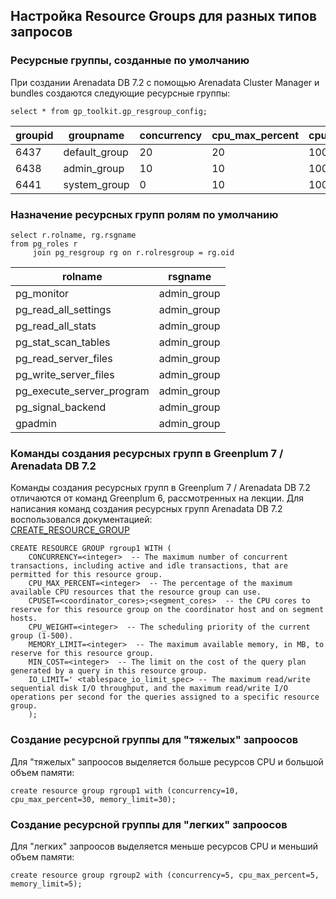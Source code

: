 ## Настройка Resource Groups для разных типов запросов ##   
   
### Ресурсные группы, созданные по умолчанию ###   
При создании Arenadata DB 7.2 с помощью Arenadata Cluster Manager и bundles создаются следующие ресурсные группы:
```
select * from gp_toolkit.gp_resgroup_config;
```
|groupid|groupname|concurrency|cpu_max_percent|cpu_weight|cpuset|memory_limit|min_cost|io_limit|
|-------|---------|-----------|---------------|----------|------|------------|--------|--------|
|6437|default_group|20|20|100|-1|-1|500|-1|
|6438|admin_group|10|10|100|-1|-1|500|-1|
|6441|system_group|0|10|100|-1|-1|500|-1|
### Назначение ресурсных групп ролям по умолчанию ###
```
select r.rolname, rg.rsgname
from pg_roles r
     join pg_resgroup rg on r.rolresgroup = rg.oid
```
|rolname|rsgname|
|-------|-------|
|pg_monitor|admin_group|
|pg_read_all_settings|admin_group|
|pg_read_all_stats|admin_group|
|pg_stat_scan_tables|admin_group|
|pg_read_server_files|admin_group|
|pg_write_server_files|admin_group|
|pg_execute_server_program|admin_group|
|pg_signal_backend|admin_group|
|gpadmin|admin_group|


### Команды создания ресурсных групп в Greenplum 7 / Arenadata DB 7.2 ### 
Команды создания ресурсных групп в Greenplum 7 / Arenadata DB 7.2 отличаются от команд Greenplum 6, рассмотренных на лекции.
Для написания команд создания ресурсных групп Arenadata DB 7.2 воспользовался документацией:   
[CREATE_RESOURCE_GROUP](https://techdocs.broadcom.com/us/en/vmware-tanzu/data-solutions/tanzu-greenplum/7/greenplum-database/ref_guide-sql_commands-CREATE_RESOURCE_GROUP.html)  
```
CREATE RESOURCE GROUP rgroup1 WITH (   
    CONCURRENCY=<integer>  -- The maximum number of concurrent transactions, including active and idle transactions, that are permitted for this resource group.   
    CPU_MAX_PERCENT=<integer>  -- The percentage of the maximum available CPU resources that the resource group can use.   
    CPUSET=<coordinator_cores>;<segment_cores>  -- the CPU cores to reserve for this resource group on the coordinator host and on segment hosts.   
    CPU_WEIGHT=<integer>  -- The scheduling priority of the current group (1-500).   
    MEMORY_LIMIT=<integer>  -- The maximum available memory, in MB, to reserve for this resource group.   
    MIN_COST=<integer>  -- The limit on the cost of the query plan generated by a query in this resource group.    
    IO_LIMIT=' <tablespace_io_limit_spec> -- The maximum read/write sequential disk I/O throughput, and the maximum read/write I/O operations per second for the queries assigned to a specific resource group.   
    );   
```
### Создание ресурсной группы для "тяжелых" запроосов ###   
Для "тяжелых" запроосов выделяется больше ресурсов CPU и большой объем памяти:
```
create resource group rgroup1 with (concurrency=10, cpu_max_percent=30, memory_limit=30);
```
### Создание ресурсной группы для "легких" запроосов ### 
Для "легких" запроосов выделяется меньше ресурсов CPU и меньший объем памяти:
```
create resource group rgroup2 with (concurrency=5, cpu_max_percent=5, memory_limit=5); 
```

